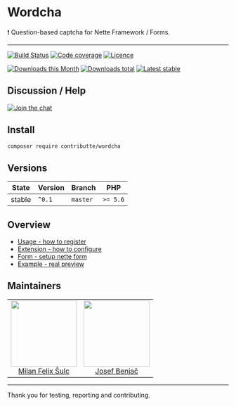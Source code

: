 # Wordcha

:exclamation: Question-based captcha for Nette Framework / Forms.

-----

[![Build Status](https://img.shields.io/travis/contributte/wordcha.svg?style=flat-square)](https://travis-ci.org/contributte/wordcha)
[![Code coverage](https://img.shields.io/coveralls/contributte/wordcha.svg?style=flat-square)](https://coveralls.io/r/contributte/wordcha)
[![Licence](https://img.shields.io/packagist/l/contributte/wordcha.svg?style=flat-square)](https://packagist.org/packages/contributte/wordcha)

[![Downloads this Month](https://img.shields.io/packagist/dm/contributte/wordcha.svg?style=flat-square)](https://packagist.org/packages/contributte/wordcha)
[![Downloads total](https://img.shields.io/packagist/dt/contributte/wordcha.svg?style=flat-square)](https://packagist.org/packages/contributte/wordcha)
[![Latest stable](https://img.shields.io/packagist/v/contributte/wordcha.svg?style=flat-square)](https://packagist.org/packages/contributte/wordcha)

## Discussion / Help

[![Join the chat](https://img.shields.io/gitter/room/contributte/contributte.svg?style=flat-square)](http://bit.ly/ctteg)

## Install

```sh
composer require contributte/wordcha
```

## Versions

| State       | Version | Branch   | PHP      |
|-------------|---------|----------|----------|
| stable      | `^0.1`  | `master` | `>= 5.6` |

## Overview

- [Usage - how to register](https://github.com/contributte/wordcha/blob/master/.docs/README.md#usage)
- [Extension - how to configure](https://github.com/contributte/wordcha/blob/master/.docs/README.md#configuration)
- [Form - setup nette form](https://github.com/contributte/wordcha/blob/master/.docs/README.md#form)
- [Example - real preview](https://github.com/contributte/wordcha/blob/master/.docs/README.md#example)

## Maintainers

<table>
  <tbody>
    <tr>
      <td align="center">
        <a href="https://github.com/f3l1x">
            <img width="150" height="150" src="https://avatars2.githubusercontent.com/u/538058?v=3&s=150">
        </a>
        </br>
        <a href="https://github.com/f3l1x">Milan Felix Šulc</a>
      </td>
      <td align="center">
        <a href="https://github.com/benijo">
            <img width="150" height="150" src="https://avatars3.githubusercontent.com/u/6731626?v=3&s=150">
        </a>
        </br>
        <a href="https://github.com/benijo">Josef Benjač</a>
      </td>
    </tr>
  <tbody>
</table>

-----

Thank you for testing, reporting and contributing.
